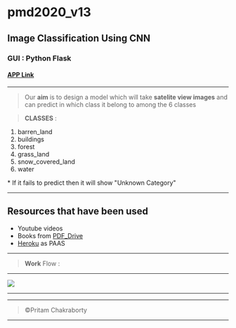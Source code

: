# pmd2020_v13
## Image Classification Using CNN
### GUI : Python Flask

#### [APP Link](https://pmd2020-rocks.herokuapp.com/)
---

> Our __aim__ is to design a model which will take __satelite view images__ and can predict in which class it belong to among the 6 classes

> __CLASSES__ :

  1. barren_land
  1. buildings
  1. forest
  1. grass_land
  1. snow_covered_land
  1. water

\* If it fails to predict then it will show "Unknown Category"

---

## Resources that have been used

- Youtube videos
- Books from [PDF_Drive](https://www.pdfdrive.com/)
- [Heroku](https://heroku.com/) as PAAS
---

> __Work__ Flow :

---


[![](https://mermaid.ink/img/eyJjb2RlIjoiZ3JhcGggVERcbkFbRGVjaWRlZCBQcm9qZWN0IDxicj4gVG9waWNdIC0tPiBCKENvbGxlY3RlZCBTdHVkeSBNZXRlcmlhbHMgPGJyPiBmcm9tIEludGVybmV0KVxuQiAtLT4gQyhTdHVkaWVkIE5ldXJhbCBOZXR3b3JrIDxicj4gQW5kIDxicj4gQ29udm9sdXRpb25hbCBOZXVyYWwgTmV0d29yayApXG5DLS0-RShDaG9vc2VuIDxicj4gSW1wbGVtZW50YXRpb24gTGFuZ3VhZ2UgPGJyPiBhbmQgPGJyPiByZWxhdGVkIGxpYnJhcmllcylcbkIgLS0-IEQoUmVzZWFyY2hlZCBhYm91dCByZXF1aWVyZWQgPGJyPiBIYXJkd2FyZSBhbmQgU29mdHdhcmUpXG5FLS0-RltDaG9vc2VuIEdvb2dsZSBjb2xhYiA8YnI-IGFzIGltcGxlbWVudGlvbiBwbGF0Zm9ybSA8YnI-IGFuZCA8YnI-IEdQVSBhcyBNYWluIEhhcmR3YXJlIENvbXBvbmVudCA8YnI-IGFuZCA8YnI-IFB5dGhvbiBhcyBpbXBsZW1lbnRldGlvbiBMYW5ndWFnZSA8YnI-IE1haW4gRnJhbXdvcmsgOiBLZXJhc11cbkQtLT5FXG5GLS0-IEcoKENvbGxlY3RlZCBEYXRhc2V0KSlcbkctLT5wcmVwcm9jZXNzUGFydFtQcmVwcm9jZXNzZWQgdGhlIGNvbGxlY3RlZCBJbWFnZXMgPGJyPiBhbmQgPGJyPiBHZW5lcmF0ZWQgQXVnbm1lbnRlZCBpbWFnZXMgZm9yIHRyYWlubmluZyBwdXJwb3NlXVxucHJlcHJvY2Vzc1BhcnQgLS0-IE1vZGVsKChcIkRlc2lnbmVkIG91ciBPd24gTW9kZWwgXCIpKVxuTW9kZWwgLS0-IHRyYWluW1RyYWluZWQgb3VyIG1vZGVsXVxudHJhaW4gLS0-IGV2YWx1YXRlW0V2YWx1YXRlZCBvbiB1bmtub3duIHRlc3Qgc2V0c11cbmV2YWx1YXRlLS0-RGVjaXNpb257Q2hlY2tlZCB0aGUgbW9kZWwgYWNjdXJhY3kgfVxuRGVjaXNpb24tLT58UmVidWlsdCBOZXcgIE1vZGVsIDxicj5mb3IgYmV0dGVyIEFjY3VyYWN5fCBNb2RlbFxuRGVjaXNpb24tLT58R290IGEgc2F0aXNmaWFibGUgYWNjdXJhY3kgfCBDb250YWN0R3VpZGUoUmVwb3J0ZWQgdG8gT3VyIFByb2plY3QgR3VpZGUpXG5Db250YWN0R3VpZGUtLT5HVUlbTWFkZSBUaGUgR1VJIGFuZCBDT05ORUNURUQgSVQgd2l0aCB0aGUgbW9kZWwgPGJyPiB0byA8YnI-IG1ha2UgUFJFRElDVElPTiBvbiB0aGUgVXBsb2FkZWQgaW1hZ2VdXG5HVUktLT4gRGVwbG95KERlcGxveWVkIEFuZCB0ZXN0ZWQgdGhlIHByb2plY3Qgb24gc2VydmVyKVxuRGVwbG95LS0-RW5kW2ZhOmZhLXNtaWxlLW8gRG9uZV1cbiIsIm1lcm1haWQiOnsidGhlbWUiOiJkZWZhdWx0In0sInVwZGF0ZUVkaXRvciI6ZmFsc2V9)](https://mermaid-js.github.io/mermaid-live-editor/#/edit/eyJjb2RlIjoiZ3JhcGggVERcbkFbRGVjaWRlZCBQcm9qZWN0IDxicj4gVG9waWNdIC0tPiBCKENvbGxlY3RlZCBTdHVkeSBNZXRlcmlhbHMgPGJyPiBmcm9tIEludGVybmV0KVxuQiAtLT4gQyhTdHVkaWVkIE5ldXJhbCBOZXR3b3JrIDxicj4gQW5kIDxicj4gQ29udm9sdXRpb25hbCBOZXVyYWwgTmV0d29yayApXG5DLS0-RShDaG9vc2VuIDxicj4gSW1wbGVtZW50YXRpb24gTGFuZ3VhZ2UgPGJyPiBhbmQgPGJyPiByZWxhdGVkIGxpYnJhcmllcylcbkIgLS0-IEQoUmVzZWFyY2hlZCBhYm91dCByZXF1aWVyZWQgPGJyPiBIYXJkd2FyZSBhbmQgU29mdHdhcmUpXG5FLS0-RltDaG9vc2VuIEdvb2dsZSBjb2xhYiA8YnI-IGFzIGltcGxlbWVudGlvbiBwbGF0Zm9ybSA8YnI-IGFuZCA8YnI-IEdQVSBhcyBNYWluIEhhcmR3YXJlIENvbXBvbmVudCA8YnI-IGFuZCA8YnI-IFB5dGhvbiBhcyBpbXBsZW1lbnRldGlvbiBMYW5ndWFnZSA8YnI-IE1haW4gRnJhbXdvcmsgOiBLZXJhc11cbkQtLT5FXG5GLS0-IEcoKENvbGxlY3RlZCBEYXRhc2V0KSlcbkctLT5wcmVwcm9jZXNzUGFydFtQcmVwcm9jZXNzZWQgdGhlIGNvbGxlY3RlZCBJbWFnZXMgPGJyPiBhbmQgPGJyPiBHZW5lcmF0ZWQgQXVnbm1lbnRlZCBpbWFnZXMgZm9yIHRyYWlubmluZyBwdXJwb3NlXVxucHJlcHJvY2Vzc1BhcnQgLS0-IE1vZGVsKChcIkRlc2lnbmVkIG91ciBPd24gTW9kZWwgXCIpKVxuTW9kZWwgLS0-IHRyYWluW1RyYWluZWQgb3VyIG1vZGVsXVxudHJhaW4gLS0-IGV2YWx1YXRlW0V2YWx1YXRlZCBvbiB1bmtub3duIHRlc3Qgc2V0c11cbmV2YWx1YXRlLS0-RGVjaXNpb257Q2hlY2tlZCB0aGUgbW9kZWwgYWNjdXJhY3kgfVxuRGVjaXNpb24tLT58UmVidWlsdCBOZXcgIE1vZGVsIDxicj5mb3IgYmV0dGVyIEFjY3VyYWN5fCBNb2RlbFxuRGVjaXNpb24tLT58R290IGEgc2F0aXNmaWFibGUgYWNjdXJhY3kgfCBDb250YWN0R3VpZGUoUmVwb3J0ZWQgdG8gT3VyIFByb2plY3QgR3VpZGUpXG5Db250YWN0R3VpZGUtLT5HVUlbTWFkZSBUaGUgR1VJIGFuZCBDT05ORUNURUQgSVQgd2l0aCB0aGUgbW9kZWwgPGJyPiB0byA8YnI-IG1ha2UgUFJFRElDVElPTiBvbiB0aGUgVXBsb2FkZWQgaW1hZ2VdXG5HVUktLT4gRGVwbG95KERlcGxveWVkIEFuZCB0ZXN0ZWQgdGhlIHByb2plY3Qgb24gc2VydmVyKVxuRGVwbG95LS0-RW5kW2ZhOmZhLXNtaWxlLW8gRG9uZV1cbiIsIm1lcm1haWQiOnsidGhlbWUiOiJkZWZhdWx0In0sInVwZGF0ZUVkaXRvciI6ZmFsc2V9)

---


---

> &copy;Pritam Chakraborty

---
